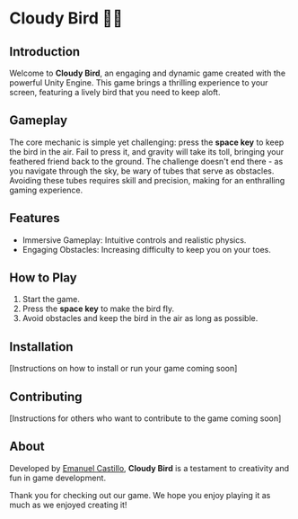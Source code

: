 # Cloudy Bird 🐦‍🔥

## Introduction
Welcome to **Cloudy Bird**, an engaging and dynamic game created with the powerful Unity Engine. This game brings a thrilling experience to your screen, featuring a lively bird that you need to keep aloft.

## Gameplay
The core mechanic is simple yet challenging: press the **space key** to keep the bird in the air. Fail to press it, and gravity will take its toll, bringing your feathered friend back to the ground. The challenge doesn't end there - as you navigate through the sky, be wary of tubes that serve as obstacles. Avoiding these tubes requires skill and precision, making for an enthralling gaming experience.

## Features
* Immersive Gameplay: Intuitive controls and realistic physics.
* Engaging Obstacles: Increasing difficulty to keep you on your toes.

## How to Play
1. Start the game.
2. Press the **space key** to make the bird fly.
3. Avoid obstacles and keep the bird in the air as long as possible.

## Installation
[Instructions on how to install or run your game coming soon]

## Contributing
[Instructions for others who want to contribute to the game coming soon]

## About
Developed by [Emanuel Castillo](https://emanuelcastillo.com), **Cloudy Bird** is a testament to creativity and fun in game development. 

Thank you for checking out our game. We hope you enjoy playing it as much as we enjoyed creating it!
